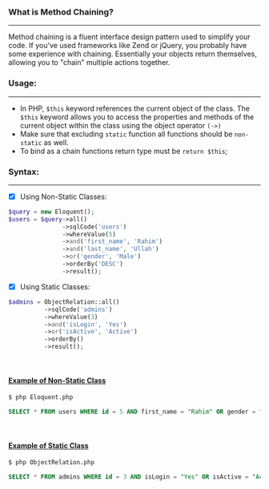 ### What is Method Chaining?

---
Method chaining is a fluent interface design pattern used to simplify your code. If you've used frameworks like Zend or jQuery, you probably have some experience with chaining. Essentially your objects return themselves, allowing you to "chain" multiple actions together.

### Usage:

---
- In PHP, `$this` keyword references the current object of the class. The `$this` keyword allows you to access the properties and methods of the current object within the class using the object operator `(->)`
- Make sure that excluding `static` function all functions should be `non-static` as well.
- To bind as a chain functions return type must be `return $this`;

### Syntax:

---
- [x] Using Non-Static Classes:
```php 
$query = new Eloquent();
$users = $query->all()
               ->sqlCode('users')
               ->whereValue(5)
               ->and('first_name', 'Rahim')
               ->and('last_name', 'Ullah')
               ->or('gender', 'Male')
               ->orderBy('DESC')
               ->result();
```

- [x] Using Static Classes:
```php 
$admins = ObjectRelation::all()
          ->sqlCode('admins')
          ->whereValue(3)
          ->and('isLogin', 'Yes')
          ->or('isActive', 'Active')
          ->orderBy()
          ->result();
```
<br>

#### [Example of Non-Static Class](Eloquent.php)

```bash 
$ php Eloquent.php
```

```sql 
SELECT * FROM users WHERE id = 5 AND first_name = "Rahim" OR gender = "Male" ORDER BY DESC
```

<br>

#### [Example of Static Class](ObjectRelation.php)

```bash 
$ php ObjectRelation.php
```

```sql 
SELECT * FROM admins WHERE id = 3 AND isLogin = "Yes" OR isActive = "Active" ORDER BY ASC
```
